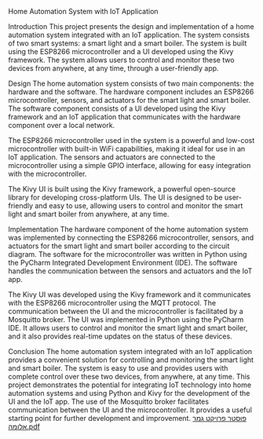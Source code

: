 Home Automation System with IoT Application

Introduction
This project presents the design and implementation of a home automation system integrated with an IoT application. The system consists of two smart systems: a smart light and a smart boiler. The system is built using the ESP8266 microcontroller and a UI developed using the Kivy framework. The system allows users to control and monitor these two devices from anywhere, at any time, through a user-friendly app.

Design
The home automation system consists of two main components: the hardware and the software. The hardware component includes an ESP8266 microcontroller, sensors, and actuators for the smart light and smart boiler. The software component consists of a UI developed using the Kivy framework and an IoT application that communicates with the hardware component over a local network.

The ESP8266 microcontroller used in the system is a powerful and low-cost microcontroller with built-in WiFi capabilities, making it ideal for use in an IoT application. The sensors and actuators are connected to the microcontroller using a simple GPIO interface, allowing for easy integration with the microcontroller.

The Kivy UI is built using the Kivy framework, a powerful open-source library for developing cross-platform UIs. The UI is designed to be user-friendly and easy to use, allowing users to control and monitor the smart light and smart boiler from anywhere, at any time.

Implementation
The hardware component of the home automation system was implemented by connecting the ESP8266 microcontroller, sensors, and actuators for the smart light and smart boiler according to the circuit diagram. The software for the microcontroller was written in Python using the PyCharm Integrated Development Environment (IDE). The software handles the communication between the sensors and actuators and the IoT app.

The Kivy UI was developed using the Kivy framework and it communicates with the ESP8266 microcontroller using the MQTT protocol. The communication between the UI and the microcontroller is facilitated by a Mosquitto broker. The UI was implemented in Python using the PyCharm IDE. It allows users to control and monitor the smart light and smart boiler, and it also provides real-time updates on the status of these devices.

Conclusion
The home automation system integrated with an IoT application provides a convenient solution for controlling and monitoring the smart light and smart boiler. The system is easy to use and provides users with complete control over these two devices, from anywhere, at any time. This project demonstrates the potential for integrating IoT technology into home automation systems and using Python and Kivy for the development of the UI and the IoT app. The use of the Mosquitto broker facilitates communication between the UI and the microcontroller. It provides a useful starting point for further development and improvement.
[פוסטר פרויקט גמר אלומה.pdf](https://github.com/AlumaElia/SmartHome/files/10715935/default.pdf)
